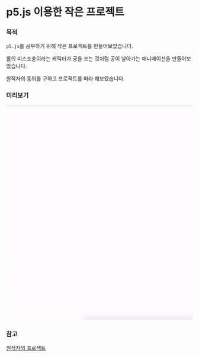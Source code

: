 # p5.js 이용한 작은 프로젝트

### 목적

`p5.js`를 공부하기 위해 작은 프로젝트를 만들어보았습니다.

롤의 미스포츈이라는 캐릭터가 궁을 쏘는 것처럼 공이 날아가는 애니메이션을 만들어보았습니다.

원작자의 동의를 구하고 프로젝트를 따라 해보았습니다.

### 미리보기

![미리보기](https://github.com/aromahyang/my-first-p5-js/blob/master/preview.gif)

### 참고

[원작자의 프로젝트](https://mrkool.tistory.com/50)
